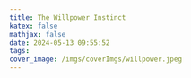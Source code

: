 ```yaml
---
title: The Willpower Instinct
katex: false
mathjax: false
date: 2024-05-13 09:55:52
tags:
cover_image: /imgs/coverImgs/willpower.jpeg
---
```

